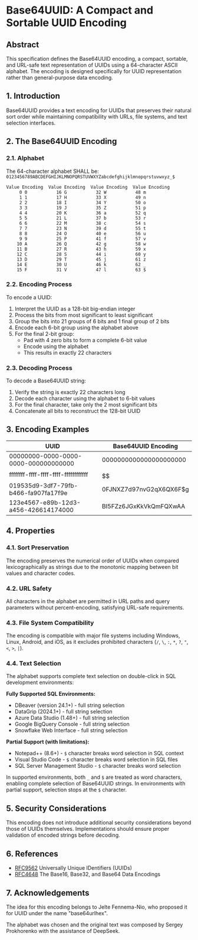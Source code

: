 # Base64UUID: A Compact and Sortable UUID Encoding

## Abstract

This specification defines the Base64UUID encoding, a compact, sortable, and URL-safe text representation of UUIDs using a 64-character ASCII alphabet. The encoding is designed specifically for UUID representation rather than general-purpose data encoding.

## 1. Introduction

Base64UUID provides a text encoding for UUIDs that preserves their natural sort order while maintaining compatibility with URLs, file systems, and text selection interfaces.

## 2. The Base64UUID Encoding

### 2.1. Alphabet

The 64-character alphabet SHALL be:
`0123456789ABCDEFGHIJKLMNOPQRSTUVWXYZabcdefghijklmnopqrstuvwxyz_$`

```
Value Encoding  Value Encoding  Value Encoding  Value Encoding
     0 0           16 G           32 W           48 m
     1 1           17 H           33 X           49 n
     2 2           18 I           34 Y           50 o
     3 3           19 J           35 Z           51 p
     4 4           20 K           36 a           52 q
     5 5           21 L           37 b           53 r
     6 6           22 M           38 c           54 s
     7 7           23 N           39 d           55 t
     8 8           24 O           40 e           56 u
     9 9           25 P           41 f           57 v
    10 A           26 Q           42 g           58 w
    11 B           27 R           43 h           59 x
    12 C           28 S           44 i           60 y
    13 D           29 T           45 j           61 z
    14 E           30 U           46 k           62 _
    15 F           31 V           47 l           63 $
```

### 2.2. Encoding Process

To encode a UUID:
1. Interpret the UUID as a 128-bit big-endian integer
2. Process the bits from most significant to least significant
3. Group the bits into 21 groups of 6 bits and 1 final group of 2 bits
4. Encode each 6-bit group using the alphabet above
5. For the final 2-bit group:
   - Pad with 4 zero bits to form a complete 6-bit value
   - Encode using the alphabet
   - This results in exactly 22 characters

### 2.3. Decoding Process

To decode a Base64UUID string:
1. Verify the string is exactly 22 characters long
2. Decode each character using the alphabet to 6-bit values
3. For the final character, take only the 2 most significant bits
4. Concatenate all bits to reconstruct the 128-bit UUID

## 3. Encoding Examples

| UUID                                      | Base64UUID Encoding       |
| ----------------------------------------- | ------------------------- |
| 00000000-0000-0000-0000-000000000000     | 0000000000000000000000    |
| ffffffff-ffff-ffff-ffff-ffffffffffff      | $$$$$$$$$$$$$$$$$$$$$$    |
| 019535d9-3df7-79fb-b466-fa907fa17f9e     | 0FJNXZ7d97nvG2qX6QX6F$g   |
| 123e4567-e89b-12d3-a456-426614174000     | BI5FZz6JGxKkVkQmFQXwAA    |

## 4. Properties

### 4.1. Sort Preservation

The encoding preserves the numerical order of UUIDs when compared lexicographically as strings due to the monotonic mapping between bit values and character codes.

### 4.2. URL Safety

All characters in the alphabet are permitted in URL paths and query parameters without percent-encoding, satisfying URL-safe requirements.

### 4.3. File System Compatibility

The encoding is compatible with major file systems including Windows, Linux, Android, and iOS, as it excludes prohibited characters (`/`, `\`, `:`, `*`, `?`, `"`, `<`, `>`, `|`).

### 4.4. Text Selection

The alphabet supports complete text selection on double-click in SQL development environments:

**Fully Supported SQL Environments:**
- DBeaver (version 24.1+) - full string selection
- DataGrip (2024.1+) - full string selection  
- Azure Data Studio (1.48+) - full string selection
- Google BigQuery Console - full string selection
- Snowflake Web Interface - full string selection

**Partial Support (with limitations):**
- Notepad++ (8.6+) - `$` character breaks word selection in SQL context
- Visual Studio Code - `$` character breaks word selection in SQL files
- SQL Server Management Studio - `$` character breaks word selection

In supported environments, both `_` and `$` are treated as word characters, enabling complete selection of Base64UUID strings. In environments with partial support, selection stops at the `$` character.

## 5. Security Considerations

This encoding does not introduce additional security considerations beyond those of UUIDs themselves. Implementations should ensure proper validation of encoded strings before decoding.

## 6. References

- [RFC9562](https://datatracker.ietf.org/doc/html/rfc9562) Universally Unique IDentifiers (UUIDs)
- [RFC4648](https://datatracker.ietf.org/doc/rfc4648/) The Base16, Base32, and Base64 Data Encodings

## 7. Acknowledgements

The idea for this encoding belongs to Jelte Fennema-Nio, who proposed it for UUID under the name "base64urlhex".

The alphabet was chosen and the original text was composed by Sergey Prokhorenko with the assistance of DeepSeek.
